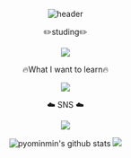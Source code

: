  <div align="center">


![header](https://capsule-render.vercel.app/api?text=Hello,%20I'm%20Min⭐&fontSize=50&type=transparent&color=autok&height=300&section=header&&fontAlignY=45&desc=&animation=twinkling)
 

✏️studing✏️

<img src="https://img.shields.io/badge/Java-007396?style=for-the-badge&logo=JAVA&logoColor=black">


🔥What I want to learn🔥

<img src="https://img.shields.io/badge/spring-6DB33F?style=for-the-badge&logo=spring&logoColor=black">

 
 ☁️ SNS ☁️
 
 <a href="https://www.instagram.com/myopingu_/" target="_blank"><img src="https://img.shields.io/badge/instagram-E4405F?style=flat-square&logo=instagram&logoColor=white"/></a>


![pyominmin's github stats](https://github-readme-stats.vercel.app/api?username=pyominmin&show_icons=true) <img src="http://mazandi.herokuapp.com/api?handle={pyominmin}&theme=cold"/>
 

</div>
